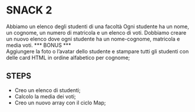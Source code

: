 SNACK 2
======

Abbiamo un elenco degli studenti di una facoltà
Ogni studente ha un nome, un cognome, un numero di matricola e un elenco di voti.
Dobbiamo creare un nuovo elenco dove ogni studente ha un nome-cognome, matricola e media voti.
*** BONUS *** <br>
Aggiungere la foto o l’avatar dello studente e stampare tutti gli studenti con delle card HTML in ordine alfabetico per cognome;

## STEPS
- Creo un elenco di studenti;
- Calcolo la media dei voti;
- Creo un nuovo array con il ciclo Map;